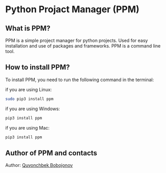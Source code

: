 # Python Projact Manager (PPM)
## What is PPM?
PPM is a simple project manager for python projects. Used for easy installation and use of packages and frameworks. PPM is a command line tool.
## How to install PPM?
To install PPM, you need to run the following command in the terminal:

if you are using Linux:
```bash
sudo pip3 install ppm
```
if you are using Windows:
```bash
pip3 install ppm
```
if you are using Mac:
```bash
pip3 install ppm
```
## Author of PPM and contacts
Author: [Quvonchbek Bobojonov](https://github/QuvonchbekBobojonov)